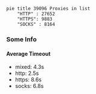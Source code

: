 
```mermaid
pie title 39096 Proxies in list
    "HTTP" : 27652
    "HTTPS": 9883
    "SOCKS" : 8164
```

### Some Info
#### Average Timeout

- mixed: 4.3s
- http: 2.5s
- https: 8.6s
- socks: 6.8s